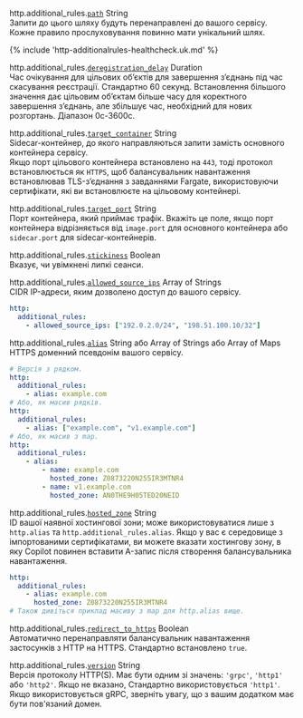 <span class="parent-field">http.additional_rules.</span><a id="http-additional-rules-path" href="#http-additional-rules-path" class="field">`path`</a> <span class="type">String</span>  
    Запити до цього шляху будуть перенаправлені до вашого сервісу. Кожне правило прослуховування повинно мати унікальний шлях.

{% include 'http-additionalrules-healthcheck.uk.md' %}

<span class="parent-field">http.additional_rules.</span><a id="http-additional-rules-deregistration-delay" href="#http-additional-rules-deregistration-delay" class="field">`deregistration_delay`</a> <span class="type">Duration</span>  
    Час очікування для цільових обʼєктів для завершення зʼєднань під час скасування реєстрації. Стандартно 60 секунд. Встановлення більшого значення дає цільовим обʼєктам більше часу для коректного завершення зʼєднань, але збільшує час, необхідний для нових розгортань. Діапазон 0с-3600с.

<span class="parent-field">http.additional_rules.</span><a id="http-additional-rules-target-container" href="#http-additional-rules-target-container" class="field">`target_container`</a> <span class="type">String</span>  
    Sidecar-контейнер, до якого направляються запити замість основного контейнера сервісу.  
    Якщо порт цільового контейнера встановлено на `443`, тоді протокол встановлюється як `HTTPS`, щоб балансувальник навантаження встановлював TLS-зʼєднання з завданнями Fargate, використовуючи сертифікати, які ви встановлюєте на цільовому контейнері.

<span class="parent-field">http.additional_rules.</span><a id="http-additional-rules-target-port" href="#http-additional-rules-target-port" class="field">`target_port`</a> <span class="type">String</span>  
    Порт контейнера, який приймає трафік. Вкажіть це поле, якщо порт контейнера відрізняється від `image.port` для основного контейнера або `sidecar.port` для sidecar-контейнерів.
    
<span class="parent-field">http.additional_rules.</span><a id="http-additional-rules-stickiness" href="#http-additional-rules-stickiness" class="field">`stickiness`</a> <span class="type">Boolean</span>  
    Вказує, чи увімкнені липкі сеанси.
    
<span class="parent-field">http.additional_rules.</span><a id="http-additional-rules-allowed-source-ips" href="#http-additional-rules-allowed-source-ips" class="field">`allowed_source_ips`</a> <span class="type">Array of Strings</span>  
  CIDR IP-адреси, яким дозволено доступ до вашого сервісу.

  ```yaml
  http:
    additional_rules:
      - allowed_source_ips: ["192.0.2.0/24", "198.51.100.10/32"]
  ```

<span class="parent-field">http.additional_rules.</span><a id="http-additional-rules-alias" href="#http-additional-rules-alias" class="field">`alias`</a> <span class="type">String або Array of Strings або Array of Maps</span>  
HTTPS доменний псевдонім вашого сервісу.

```yaml
# Версія з рядком.
http:
  additional_rules:
    - alias: example.com
# Або, як масив рядків.
http:
  additional_rules:
    - alias: ["example.com", "v1.example.com"]
# Або, як масив з map.
http:
  additional_rules:
    - alias:
        - name: example.com
          hosted_zone: Z0873220N255IR3MTNR4
        - name: v1.example.com
          hosted_zone: AN0THE9H05TED20NEID
```
<span class="parent-field">http.additional_rules.</span><a id="http-additional-rules-hosted-zone" href="#http-additional-rules-hosted-zone" class="field">`hosted_zone`</a> <span class="type">String</span>  
ID вашої наявної хостингової зони; може використовуватися лише з `http.alias` та `http.additional_rules.alias`. Якщо у вас є середовище з імпортованими сертифікатами, ви можете вказати хостингову зону, в яку Copilot повинен вставити A-запис після створення балансувальника навантаження.

```yaml
http:
  additional_rules:
    - alias: example.com
      hosted_zone: Z0873220N255IR3MTNR4
# Також дивіться приклад масиву з map для http.alias вище.
```
<span class="parent-field">http.additional_rules.</span><a id="http-additional-rules-redirect-to-https" href="#http-additional-rules-redirect-to-https" class="field">`redirect_to_https`</a> <span class="type">Boolean</span>  
    Автоматично перенаправляти балансувальник навантаження застосунків з HTTP на HTTPS. Стандартно встановлено `true`.
    
<span class="parent-field">http.additional_rules.</span><a id="http-additional-rules-version" href="#http-additional-rules-version" class="field">`version`</a> <span class="type">String</span>  
    Версія протоколу HTTP(S). Має бути одним зі значень: `'grpc'`, `'http1'` або `'http2'`. Якщо не вказано, Стандартно використовується `'http1'`. Якщо використовується gRPC, зверніть увагу, що з вашим додатком має бути пов'язаний домен.
